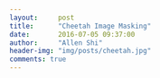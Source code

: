 ```yaml
---
layout:     post
title:      "Cheetah Image Masking"
date:       2016-07-05 09:37:00
author:     "Allen Shi"
header-img: "img/posts/cheetah.jpg"
comments: true
---
```


